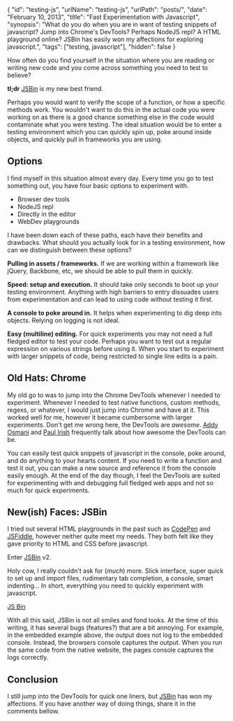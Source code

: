 <data>
{
	"id": "testing-js",
	"urlName": "testing-js",
	"urlPath": "posts/",
  "date": "February 10, 2013",
  "title": "Fast Experimentation with Javascript",
  "synopsis": "What do you do when you are in want of testing snippets of javascript? Jump into Chrome's DevTools? Perhaps NodeJS repl? A HTML playground online? JSBin has easily won my affections for exploring javascript.",
  "tags": ["testing, javascript"],
  "hidden": false
}
</data>

How often do you find yourself in the situation where you are reading or writing new code and you come across something you need to test to believe? 

**tl;dr** [JSBin](http://jsbin.com/) is my new best friend.

Perhaps you would want to verify the scope of a function, or how a specific methods work. You wouldn't want to do this in the actual code you were working on as there is a good chance something else in the code would contaminate what you were testing. The ideal situation would be to enter a testing environment which you can quickly spin up, poke around inside objects, and quickly pull in frameworks you are using.

## Options

I find myself in this situation almost every day. Every time you go to test something out, you have four basic options to experiment with.

- Browser dev tools
- NodeJS repl
- Directly in the editor
- WebDev playgrounds

I have been down each of these paths, each have their benefits and drawbacks. What should you actually look for in a testing environment, how can we distinguish between these options?

**Pulling in assets / frameworks.** If we are working within a framework like jQuery, Backbone, etc, we should be able to pull them in quickly.

**Speed: setup and execution.** It should take only seconds to boot up your testing environment. Anything with high barriers to entry dissuades users from experimentation and can lead to using code without testing it first.

**A console to poke around in.** It helps when experimenting to dig deep into objects. Relying on logging is not ideal. 

**Easy (multiline) editing.** For quick experiments you may not need a full fledged editor to test your code. Perhaps you want to test out a regular expression on various strings before using it. When you start to experiment with larger snippets of code, being restricted to single line edits is a pain.

## Old Hats: Chrome

My old go to was to jump into the Chrome DevTools whenever I needed to experiment. Whenever I needed to test native functions, custom methods, regexs, or whatever, I would just jump into Chrome and have at it. This worked well for me, however it became cumbersome with larger experiments. Don't get me wrong here, the DevTools are *awesome*. [Addy Osmani](http://addyosmani.com/blog/) and [Paul Irish](http://paulirish.com/) frequently talk about how awesome the DevTools can be.

You can easily test quick snippets of javascript in the console, poke around, and do anything to your hearts content. If you need to write a function and test it out, you can make a new source and reference it from the console easily enough. At the end of the day though, I feel the DevTools are suited for experimenting with and debugging full fledged web apps and not so much for quick experiments. 

## New(ish) Faces: JSBin

I tried out several HTML playgrounds in the past such as [CodePen](http://codepen.io/) and [JSFiddle](http://jsfiddle.net/), however neither quite meet my needs. They both felt like they gave priority to HTML and CSS before javascript. 

Enter [JSBin](http://jsbin.com/) v2.

Holy cow, I really couldn't ask for (*much*) more. Slick interface, super quick to set up and import files, rudimentary tab completion, a console, smart indenting... In short, everything you need to quickly experiment with javascript.

<a class="jsbin-embed" href="http://jsbin.com/obarig/16/embed?javascript">JS Bin</a><script src="http://static.jsbin.com/js/embed.js"></script>

With all this said, JSBin is not all smiles and fond looks. At the time of this writing, it has several bugs (features?) that are a bit annoying. For example, in the embedded example above, the output does not log to the embedded console. Instead, the browsers console captures the output. When you run the same code from the native website, the pages console captures the logs correctly. 

## Conclusion

I still jump into the DevTools for quick one liners, but [JSBin](http://jsbin.com/) has won my affections. If you have another way of doing things, share it in the comments bellow.
